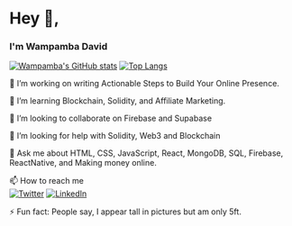 # Hey 👋,
###  I'm Wampamba David
<span>[![Wampamba's GitHub stats](https://github-readme-stats.vercel.app/api?username=davidofug&count_private=true&show_icons=true&theme=tokyonight&text_color=ffffff&icon_color=cccccc)](https://github.com/davidofug/github-readme-stats)</span> <span>[![Top Langs](https://github-readme-stats.vercel.app/api/top-langs/?username=davidofug&layout=compact&theme=tokyonight&hide=java&text_color=ffffff)](https://github.com/davidofug/github-readme-stats)</span>

🔭 I’m working on writing Actionable Steps to Build Your Online Presence.

🌱 I’m learning Blockchain, Solidity, and Affiliate Marketing.

👯 I’m looking to collaborate on Firebase and Supabase

🤔 I’m looking for help with Solidity, Web3 and Blockchain

💬 Ask me about HTML, CSS, JavaScript, React, MongoDB, SQL, Firebase, ReactNative, and Making money online.

📫 How to reach me <br/> <a href="https://twitter.com/davidofug">![Twitter](https://img.shields.io/badge/davidofug-%231DA1F2.svg?style=for-the-badge&logo=Twitter&logoColor=white)</a> <a href="https://linkedin.com/in/davidofug">![LinkedIn](https://img.shields.io/badge/linkedin-%230077B5.svg?style=for-the-badge&logo=linkedin&logoColor=white)</a>

⚡ Fun fact: People say, I appear tall in pictures but am only 5ft.
